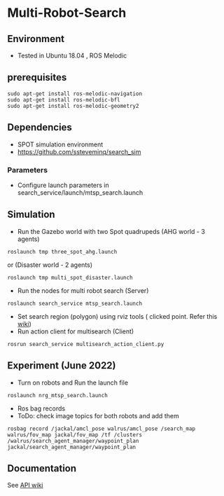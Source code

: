 # Multi-Robot-Search

## Environment
- Tested in Ubuntu 18.04 , ROS Melodic
## prerequisites 
```
sudo apt-get install ros-melodic-navigation
sudo apt-get install ros-melodic-bfl
sudo apt-get install ros-melodic-geometry2
```
## Dependencies
- SPOT simulation environment
- https://github.com/ssteveminq/search_sim


### Parameters
 - Configure launch parameters in search_service/launch/mtsp_search.launch
 

## Simulation
- Run the Gazebo world with two Spot quadrupeds (AHG world - 3 agents)
```
roslaunch tmp three_spot_ahg.launch
```
or (Disaster world - 2 agents)
```
roslaunch tmp multi_spot_disaster.launch
```

- Run the nodes for multi robot search (Server)
```
roslaunch search_service mtsp_search.launch
```
- Set search region (polygon) using rviz tools ( clicked point. Refer this [wiki](https://github.com/ssteveminq/mrsearch/wiki/API#5-demo-with-gazebo-simulation))
- Run action client for multisearch (Client)
``` 
rosrun search_service multisearch_action_client.py
```

## Experiment (June 2022)
- Turn on robots and Run the launch file
```
roslaunch nrg_mtsp_search.launch
```
- Ros bag records 
- ToDo: check image topics for both robots and add them
```
rosbag record /jackal/amcl_pose walrus/amcl_pose /search_map walrus/fov_map jackal/fov_map /tf /clusters /walrus/search_agent_manager/waypoint_plan jackal/search_agent_manager/waypoint_plan
```
 
## Documentation
See [API wiki](https://github.com/ssteveminq/mrsearch/wiki/API)


